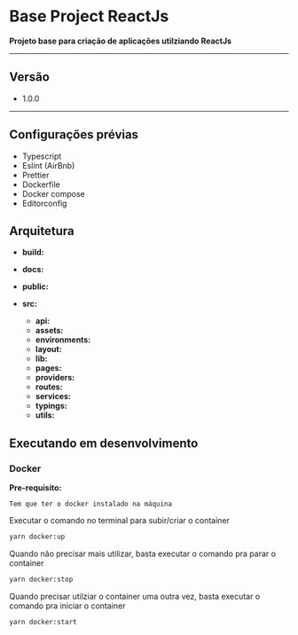 # Base Project ReactJs

**Projeto base para criação de aplicações utilziando ReactJs**

---

## Versão

- 1.0.0

---


## Configurações prévias

- Typescript
- Eslint (AirBnb)
- Prettier
- Dockerfile
- Docker compose
- Editorconfig

## Arquitetura

- **build:**
- **docs:**
- **public:**
- **src:**

  - **api:**
  - **assets:**
  - **environments:**
  - **layout:**
  - **lib:**
  - **pages:**
  - **providers:**
  - **routes:**
  - **services:**
  - **typings:**
  - **utils:**

## Executando em desenvolvimento

### Docker

**Pre-requisito:**

    Tem que ter o docker instalado na máquina

Executar o comando no terminal para subir/criar o container

```bash
yarn docker:up
```

Quando não precisar mais utilizar, basta executar o comando pra parar o container

```bash
yarn docker:stop
```

Quando precisar utilziar o container uma outra vez, basta executar o comando pra iniciar o container

```bash
yarn docker:start
```
